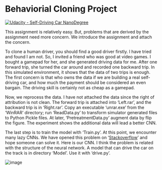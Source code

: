 # Behaviorial Cloning Project

[![Udacity - Self-Driving Car NanoDegree](https://s3.amazonaws.com/udacity-sdc/github/shield-carnd.svg)](http://www.udacity.com/drive)


This assignment is relatively easy. But, problems that are derived by the assignment need more concern. We introduce the assignment and attach the concern. 

To clone a human driver, you should find a good driver firstly. I have tried and found I am not. So, I invited a friend who was good at video games. I bought a gamepad for her, and she generated driving data for me. After one forward trip, she turned the car around and recorded one backward trip. In this simulated environment, it shows that the data of two trips is enough. The first concern is that who owns the data if we are building a real self-driving car, and how much the payment should be considered an even bargain. The driving skill is certainly not as cheap as a gamepad.

Now, we reprocess the data. I have not attached the data since the right of attribution is not clean. The forward trip is attached into ‘Left.rar’, and the backward trip is in ‘Right.rar’. Copy an executable ‘unrar.exe’ from the ‘WinRAR’ directory; run ‘ReadData.py’ to transform simulator generated files to Python Pickle files. At later, ‘PretreatmentData.py’ augment data by flip the figure. The experiment shows the additional data will lead a better CNN.

The last step is to train the model with ‘Train.py’. At this point, we encounter many lazy CNNs. We have opened this problem on ‘[Stackoverflow](https://stackoverflow.com/questions/47846824/how-to-prevent-a-lazy-convolutional-neural-network)’ and hope someone can solve it. Here is our CNN. I think the problem is related with the structure of the neural network. A model that can drive the car on the track is in directory ‘Model’. Use it with ‘drive.py’. 

![image](https://github.com/BlueBirdHouse/CarND-Behavioral-Cloning-P3/tree/master/Figs/Dmodel.png)